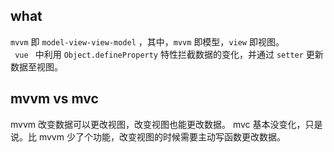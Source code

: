 <!--
 * @Author: Richard Chiang
 * @Date: 2021-02-22 14:16:33
 * @LastEditor: Richard Chiang
 * @LastEditTime: 2021-02-22 14:22:47
 * @Email: 19875991227@163.com
 * @Description: mvvm
-->
## what
<code>mvvm</code> 即 <code>model-view-view-model</code> ，其中，<code>mvvm</code> 即模型，<code>view</code> 即视图。  
<code> vue </code> 中利用 <code>Object.defineProperty</code> 特性拦截数据的变化，并通过 <code>setter</code> 更新数据至视图。 

## mvvm vs mvc  
mvvm 改变数据可以更改视图，改变视图也能更改数据。
mvc 基本没变化，只是说。比 mvvm 少了个功能，改变视图的时候需要主动写函数更改数据。